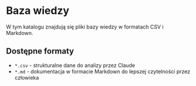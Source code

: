 # Baza wiedzy

W tym katalogu znajdują się pliki bazy wiedzy w formatach CSV i Markdown.

## Dostępne formaty

- `*.csv` - strukturalne dane do analizy przez Claude
- `*.md` - dokumentacja w formacie Markdown do lepszej czytelności przez człowieka
